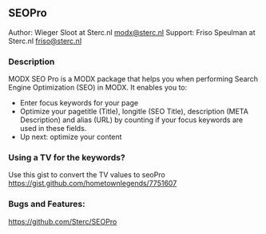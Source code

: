 ## SEOPro

Author: Wieger Sloot at Sterc.nl <modx@sterc.nl>
Support: Friso Speulman at Sterc.nl <friso@sterc.nl>

### Description
MODX SEO Pro is a MODX package that helps you when performing Search Engine Optimization (SEO) in MODX. It enables you to:
- Enter focus keywords for your page
- Optimize your pagetitle (Title), longitle (SEO Title), description (META Description) and alias (URL) by counting if your focus keywords are used in these fields.
- Up next: optimize your content


### Using a TV for the keywords?
Use this gist to convert the TV values to seoPro https://gist.github.com/hometownlegends/7751607

### Bugs and Features:
https://github.com/Sterc/SEOPro
